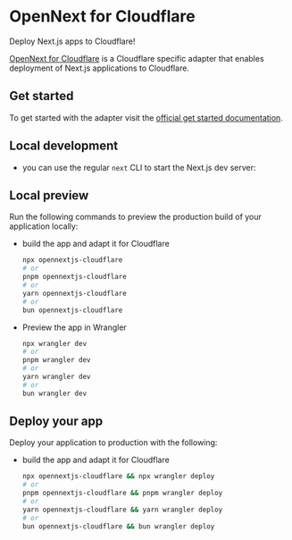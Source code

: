 # OpenNext for Cloudflare

Deploy Next.js apps to Cloudflare!

[OpenNext for Cloudflare](https://opennext.js.org/cloudflare) is a Cloudflare specific adapter that enables deployment of Next.js applications to Cloudflare.

## Get started

To get started with the adapter visit the [official get started documentation](https://opennext.js.org/cloudflare/get-started).

## Local development

- you can use the regular `next` CLI to start the Next.js dev server:

## Local preview

Run the following commands to preview the production build of your application locally:

- build the app and adapt it for Cloudflare

  ```bash
  npx opennextjs-cloudflare
  # or
  pnpm opennextjs-cloudflare
  # or
  yarn opennextjs-cloudflare
  # or
  bun opennextjs-cloudflare
  ```

- Preview the app in Wrangler

  ```bash
  npx wrangler dev
  # or
  pnpm wrangler dev
  # or
  yarn wrangler dev
  # or
  bun wrangler dev
  ```

## Deploy your app

Deploy your application to production with the following:

- build the app and adapt it for Cloudflare

  ```bash
  npx opennextjs-cloudflare && npx wrangler deploy
  # or
  pnpm opennextjs-cloudflare && pnpm wrangler deploy
  # or
  yarn opennextjs-cloudflare && yarn wrangler deploy
  # or
  bun opennextjs-cloudflare && bun wrangler deploy
  ```
